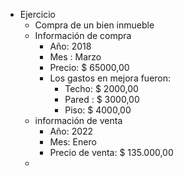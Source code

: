 - Ejercicio
	- Compra de un bien inmueble
	- Información de compra
		- Año: 2018
		- Mes : Marzo
		- Precio: $ 65000,00
		- Los gastos en mejora fueron:
			- Techo: $ 2000,00
			- Pared : $ 3000,00
			- Piso: $ 4000,00
	- información de venta
		- Año: 2022
		- Mes: Enero
		- Precio de venta: $ 135.000,00
	-